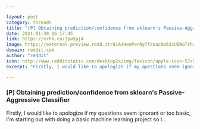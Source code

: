```yaml
---

layout: post
category: threads
title: "[P] Obtaining prediction/confidence from sklearn's Passive-Aggressive Classifier"
date: 2021-01-28 16:17:45
link: https://vrhk.co/3pw5pj4
image: https://external-preview.redd.it/6iA4HemPerNy7fzUacNo63zUEWoTrhsfaDgSnTFDicI.jpg?width=400&height=209.42408377&auto=webp&crop=400:209.42408377,smart&s=f9b753307f517e28d847e3b07d946b5eca45b74b
domain: reddit.com
author: "reddit"
icon: http://www.redditstatic.com/desktop2x/img/favicon/apple-icon-57x57.png
excerpt: "Firstly, I would like to apologize if my questions seem ignorant or too basic, I'm starting out with doing a basic machine learning project so I..."

---
```


### [P] Obtaining prediction/confidence from sklearn's Passive-Aggressive Classifier

Firstly, I would like to apologize if my questions seem ignorant or too basic, I'm starting out with doing a basic machine learning project so I...